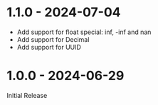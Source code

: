 
# 1.1.0 - 2024-07-04

- Add support for float special: inf, -inf and nan
- Add support for Decimal
- Add support for UUID

# 1.0.0 - 2024-06-29

Initial Release